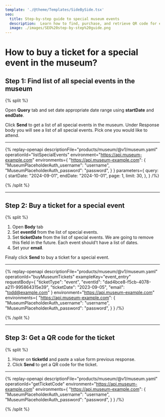 ```yaml
---
template: './@theme/Templates/SideBySide.tsx'
seo:
  title: Step-by-step guide to special museum events
  description:  Learn how to find, purchase, and retrieve QR code for entry to special events at the museum using the API.
  image: ./images/SEO%20step-by-step%20guide.png
---
```


# How to buy a ticket for a special event in the museum?

## Step 1: Find list of all special events in the museum

{% split %}

Open **Query** tab and set date appropriate date range using **startDate** and **endDate**.

Click **Send** to get a list of all special events in the museum. Under Response body
you will see a list of all special events. Pick one you would like to attend.

---

{% replay-openapi
  descriptionFile="products/museum/@v1/museum.yaml"
  operationId="listSpecialEvents"
  environment="https://api.museum-example.com"
  environments={
    "https://api.museum-example.com": {
      "MuseumPlaceholderAuth_username": "username",
      "MuseumPlaceholderAuth_password": "password",
    }
  }
  parameters={
    query: {
      startDate: "2024-09-01",
      endDate: "2024-10-01",
      page: 1,
      limit: 30,
    },
  }
/%}

{% /split %}

---

## Step 2: Buy a ticket for a special event

{% split %}

1. Open **Body** tab
2. Set **eventId** from the list of special events.
3. Set **ticketDate** from the list of special events. We are going to remove this field in the future. Each event should't have a list of dates.
4. Set your **email**.

Finaly click **Send** to buy a ticket for a special event.

---

{% replay-openapi
  descriptionFile="products/museum/@v1/museum.yaml"
  operationId="buyMuseumTickets"
  exampleKey="event_entry"
  requestBody={
    "ticketType": "event",
    "eventId": "dad4bce8-f5cb-4078-a211-995864315e39",
    "ticketDate": "2023-09-05",
    "email": "todd@example.com"
  }
  environment="https://api.museum-example.com"
  environments={
    "https://api.museum-example.com": {
      "MuseumPlaceholderAuth_username": "username",
      "MuseumPlaceholderAuth_password": "password",
    }
  }
/%}

{% /split %}

---

## Step 3: Get a QR code for the ticket

{% split %}

1. Hover on **ticketId** and paste a value form previous response.
2. Click **Send** to get a QR code for the ticket.

---

{% replay-openapi
  descriptionFile="products/museum/@v1/museum.yaml"
  operationId="getTicketCode"
  environment="https://api.museum-example.com"
  environments={
    "https://api.museum-example.com": {
      "MuseumPlaceholderAuth_username": "username",
      "MuseumPlaceholderAuth_password": "password",
    }
  }
/%}

{% /split %}
